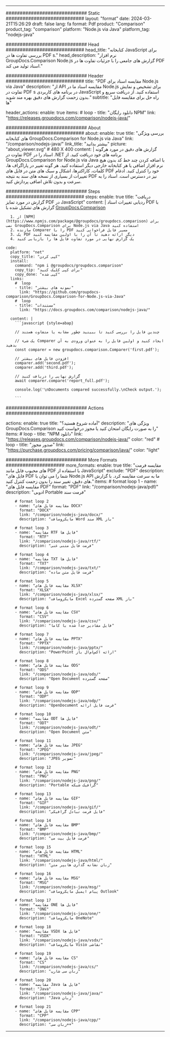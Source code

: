 
---
############################# Static ############################
layout: "format"
date:  2024-03-21T15:26:29
draft: false
lang: fa
format: Pdf
product: "Comparison"
product_tag: "comparison"
platform: "Node.js via Java"
platform_tag: "nodejs-java"

############################# Head ############################
head_title: "کتابخانه JavaScript برای بررسی تفاوت ها در PDF s."
head_description: "نرم افزار GroupDocs.Comparison Node.js گزارش های جامعی را با جزئیات تفاوت ها در PDF اسناد تولید می کند."

############################# Header ############################
title: "PDF مقایسه اسناد برای Node.js via Java" 
description: "از API مقایسه اسناد ما در Node.js برای تشخیص و نمایش تفاوت در PDF s در برنامه های کاربردی JavaScript استفاده کنید. از دریافت سریع و بدون زحمت گزارش های دقیق بهره مند شوید."
subtitle: "راه حل برای مقایسه فایل ها" 

header_actions:
  enable: true
  items:
    #  loop
    - title: "دانلود رایگان NPM"
      link: "https://releases.groupdocs.com/comparison/nodejs-java/"
      
############################# About ############################
about:
    enable: true
    title: "بررسی ویژگی های کتابخانه GroupDocs.Comparison for Node.js via Java"
    link: "/comparison/nodejs-java/"
    link_title: "بیشتر بدانید"
    picture: "about_viewer.svg" # 480 X 400
    content: |
       گزارش های دقیق در مورد هرگونه تفاوت در PDF اسناد را در .NET برنامه های خود دریافت کنید. از GroupDocs.Comparison for Node.js via Java با اضافه کردن چند خط کد بدون هیچ نرم افزار اضافی یا هر کتابخانه خارجی دیگر استفاده کنید. هر گونه تغییر در پاراگراف ها، کلمات، کاراکترها، اشکال و سبک های متن در فایل های PDF خود را کنترل کنید. ادغام تغییرات از بسیاری از نسخه های سند به نتیجه PDF نیز در دسترس است. اسناد را به سرعت و بدون تلاش اضافی پردازش کنید.

############################# Steps ############################
steps:
    enable: true
    title: "دریافت گزارش در مورد تمایز PDF در JavaScript"
    content: |
      ردیابی تغییرات اسناد PDF با گزارش های تشکیل شده با [GroupDocs.Comparison](https://products.groupdocs.com/comparison/nodejs-java/)
      
      1. از [NPM](https://www.npmjs.com/package/@groupdocs/groupdocs.comparison) برای نصب GroupDocs.Comparison برای Node.js via Java استفاده کنید
      2. سازنده Comparer را با PDF مسیر فایل فراخوانی کنید
      3. یک PDF دیگر ارائه دهید تا آن را با اولین مقایسه کنید
      4. یک گزارش نهایی در مورد تفاوت فایل ها را بازیابی کنید
   
    code:
      platform: "net"
      copy_title: "کپی کردن"
      install:
        command: "npm i @groupdocs/groupdocs.comparison"
        copy_tip: "برای کپی کلیک کنید"
        copy_done: "کپی شده"
      links:
        #  loop
        - title: "نمونه های بیشتر"
          link: "https://github.com/groupdocs-comparison/GroupDocs.Comparison-for-Node.js-via-Java"
        #  loop
        - title: "مستندات"
          link: "https://docs.groupdocs.com/comparison/nodejs-java/"
          
      content: |
        ```javascript {style=abap}

        // چندین فایل را بررسی کنید تا ببینید چطور مشابه یا متفاوت هستند

        // یک شیء Comparer ایجاد کنید و اولین فایل را به عنوان ورودی به آن بدهید
        const comparer = new groupdocs.comparison.Comparer('first.pdf');

        // افزودن فایل های بیشتر
        comparer.add('second.pdf');
        comparer.add('third.pdf');

        // گزارش نهایی را دریافت کنید
        await comparer.compare('report_full.pdf');

        console.log('\nDocuments compared successfully.\nCheck output.');
        
        ```            

############################# Actions ############################

actions:
  enable: true
  title: "آماده شروع هستید؟"
  description: "ویژگی های GroupDocs.Comparison را به صورت رایگان امتحان کنید یا مجوز درخواست کنید"
  items:
    #  loop
    - title: "NPM دانلود"
      link: "https://releases.groupdocs.com/comparison/nodejs-java/"
      color: "red"
        #  loop
    - title: "صدور مجوز"
      link: "https://purchase.groupdocs.com/pricing/comparison/java/"
      color: "light"


############################# More Formats #####################
more_formats:
    enable: true
    title: "مقایسه فرمت های محبوب فایل مانند PDF با استفاده از JavaScript"
    exclude: "PDF"
    description: "فایل های PDF شما را می توان با Node.js API ما به سرعت مقایسه کرد. با گزارش های دقیق، تغییر سند را بدون زحمت کنترل کنید."
    items: 
        # format loop 1
        - name: "مقایسه فایل های PDF"
          format: "PDF"
          link: "/comparison/nodejs-java/pdf/"
          description: "ادوبی Portable فرمت سند"

        # format loop 2
        - name: "مقایسه فایل های DOCX"
          format: "DOCX"
          link: "/comparison/nodejs-java/docx/"
          description: "مایکروسافت Word سند XML باز"

        # format loop 3
        - name: "مقایسه RTF فایل ها"
          format: "RTF"
          link: "/comparison/nodejs-java/rtf/"
          description: "فرمت فایل متنی غنی"

        # format loop 4
        - name: "مقایسه TXT فایل ها"
          format: "TXT"
          link: "/comparison/nodejs-java/txt/"
          description: "فرمت فایل متن ساده"

        # format loop 5
        - name: "مقایسه فایل های XLSX"
          format: "XLSX"
          link: "/comparison/nodejs-java/xlsx/"
          description: "مایکروسافت Excel صفحه گسترده XML باز"

        # format loop 6
        - name: "مقایسه فایل های CSV"
          format: "CSV"
          link: "/comparison/nodejs-java/csv/"
          description: "فایل مقادیر جدا شده با کاما"

        # format loop 7
        - name: "مقایسه فایل های PPTX"
          format: "PPTX"
          link: "/comparison/nodejs-java/pptx/"
          description: "PowerPoint ارائه اکس‌ام‌ال باز"

        # format loop 8
        - name: "مقایسه فایل های ODS"
          format: "ODS"
          link: "/comparison/nodejs-java/ods/"
          description: "Open Document صفحه گسترده"

        # format loop 9
        - name: "مقایسه فایل های ODP"
          format: "ODP"
          link: "/comparison/nodejs-java/odp/"
          description: "OpenDocument فرمت فایل ارائه"

        # format loop 10
        - name: "مقایسه ODT فایل ها"
          format: "ODT"
          link: "/comparison/nodejs-java/odt/"
          description: "Open Document متن"

        # format loop 11
        - name: "مقایسه فایل های JPEG"
          format: "JPEG"
          link: "/comparison/nodejs-java/jpeg/"
          description: "JPEG تصویر"

        # format loop 12
        - name: "مقایسه فایل های PNG"
          format: "PNG"
          link: "/comparison/nodejs-java/png/"
          description: "Portable گرافیک شبکه"

        # format loop 13
        - name: "مقایسه فایل های GIF"
          format: "GIF"
          link: "/comparison/nodejs-java/gif/"
          description: "فایل فرمت تبادل گرافیکی"

        # format loop 14
        - name: "مقایسه فایل های BMP"
          format: "BMP"
          link: "/comparison/nodejs-java/bmp/"
          description: "فرمت فایل بیت مپ"

        # format loop 15
        - name: "مقایسه فایل های HTML"
          format: "HTML"
          link: "/comparison/nodejs-java/html/"
          description: "زبان نشانه گذاری هایپر متن"

        # format loop 16
        - name: "مقایسه فایل های MSG"
          format: "MSG"
          link: "/comparison/nodejs-java/msg/"
          description: "پیام ایمیل مایکروسافت Outlook"

        # format loop 17
        - name: "مقایسه ONE فایل ها"
          format: "ONE"
          link: "/comparison/nodejs-java/one/"
          description: "مایکروسافت OneNote"

        # format loop 18
        - name: "مقایسه VSDX فایل ها"
          format: "VSDX"
          link: "/comparison/nodejs-java/vsdx/"
          description: "مایکروسافت Visio نقاشی"

        # format loop 19
        - name: "مقایسه فایل های CS"
          format: "CS"
          link: "/comparison/nodejs-java/cs/"
          description: "زبان سی شارپ"

        # format loop 20
        - name: "مقایسه Java فایل ها"
          format: "Java"
          link: "/comparison/nodejs-java/java/"
          description: "Java زبان"
          
        # format loop 21
        - name: "مقایسه فایل های CPP"
          format: "CPP"
          link: "/comparison/nodejs-java/cpp/"
          description: "زبان سی++"
---